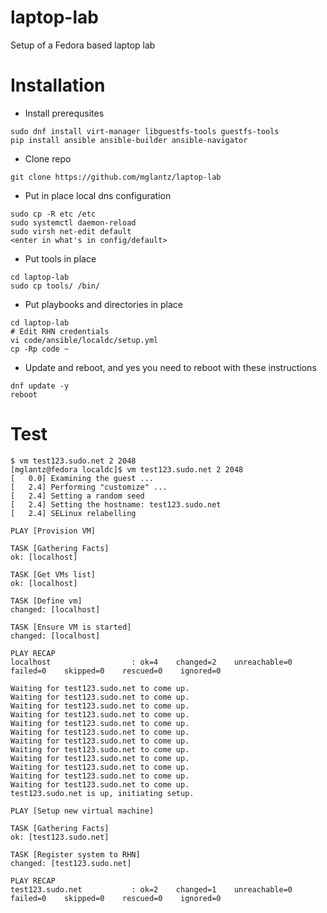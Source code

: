 # laptop-lab
Setup of a Fedora based laptop lab

# Installation
* Install prerequsites
```
sudo dnf install virt-manager libguestfs-tools guestfs-tools
pip install ansible ansible-builder ansible-navigator
```

* Clone repo
```
git clone https://github.com/mglantz/laptop-lab
```
* Put in place local dns configuration
```
sudo cp -R etc /etc
sudo systemctl daemon-reload
sudo virsh net-edit default
<enter in what's in config/default>
```
* Put tools in place
```
cd laptop-lab
sudo cp tools/ /bin/
```
* Put playbooks and directories in place
```
cd laptop-lab
# Edit RHN credentials
vi code/ansible/localdc/setup.yml
cp -Rp code ~
```
* Update and reboot, and yes you need to reboot with these instructions
```
dnf update -y
reboot
```

# Test
```
$ vm test123.sudo.net 2 2048
[mglantz@fedora localdc]$ vm test123.sudo.net 2 2048
[   0.0] Examining the guest ...
[   2.4] Performing "customize" ...
[   2.4] Setting a random seed
[   2.4] Setting the hostname: test123.sudo.net
[   2.4] SELinux relabelling

PLAY [Provision VM] 

TASK [Gathering Facts] 
ok: [localhost]

TASK [Get VMs list] 
ok: [localhost]

TASK [Define vm] 
changed: [localhost]

TASK [Ensure VM is started] 
changed: [localhost]

PLAY RECAP 
localhost                  : ok=4    changed=2    unreachable=0    failed=0    skipped=0    rescued=0    ignored=0   

Waiting for test123.sudo.net to come up.
Waiting for test123.sudo.net to come up.
Waiting for test123.sudo.net to come up.
Waiting for test123.sudo.net to come up.
Waiting for test123.sudo.net to come up.
Waiting for test123.sudo.net to come up.
Waiting for test123.sudo.net to come up.
Waiting for test123.sudo.net to come up.
Waiting for test123.sudo.net to come up.
Waiting for test123.sudo.net to come up.
Waiting for test123.sudo.net to come up.
Waiting for test123.sudo.net to come up.
test123.sudo.net is up, initiating setup.

PLAY [Setup new virtual machine] 

TASK [Gathering Facts] 
ok: [test123.sudo.net]

TASK [Register system to RHN] 
changed: [test123.sudo.net]

PLAY RECAP 
test123.sudo.net           : ok=2    changed=1    unreachable=0    failed=0    skipped=0    rescued=0    ignored=0 
```
